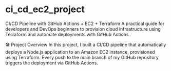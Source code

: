 # ci_cd_ec2_project
CI/CD Pipeline with GitHub Actions + EC2 + Terraform
A practical guide for developers and DevOps beginners to provision cloud infrastructure using Terraform and automate deployments with GitHub Actions.

🛠️ Project Overview
In this project, I built a CI/CD pipeline that automatically deploys a Node.js application to an Amazon EC2 instance, provisioned using Terraform. Every push to the main branch of my GitHub repository triggers the deployment via GitHub Actions.

